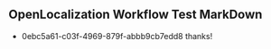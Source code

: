 ## OpenLocalization Workflow Test MarkDown
* 0ebc5a61-c03f-4969-879f-abbb9cb7edd8 thanks!

<!--HONumber=Aug16_HO4-->


